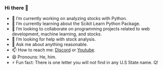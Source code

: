 ### Hi there 👋

- 🔭 I’m currently working on analyzing stocks with Python.
- 🌱 I’m currently learning about the Scikit Learn Python Package.
- 👯 I’m looking to collaborate on programming projects related to web development, machine learning, and stocks.
- 🤔 I’m looking for help with stock analysis.
- 💬 Ask me about anything reasonable.
- 📫 How to reach me: [Discord](https://discord.gg/Nu5kQ4uUwJ) or [Youtube](https://www.youtube.com/channel/UCu0OysBHekgiFRJT113pmDA).
- 😄 Pronouns: He, him.
- ⚡ Fun fact: There is one letter you will not find in any U.S State name.  Q!
